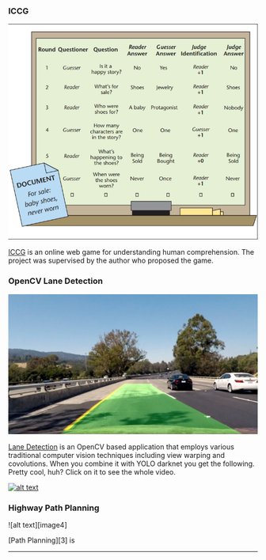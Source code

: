[image1]: ./assets/img/iccg.png "ICCG Overview"
[image2]: ./assets/img/lane_detected_test4.jpg "Lane Detection"
[image3]: https://img.youtube.com/vi/S1dry98SYTw/0.jpg "Lane Detection with YOLO"

### ICCG

![alt text][image1]

[ICCG][0] is an online web game for understanding human comprehension. The project was supervised by the author who proposed the game.

### OpenCV Lane Detection

![alt text][image2]

[Lane Detection][1] is an OpenCV based application that employs various traditional computer vision techniques including view warping and covolutions. When you combine it with YOLO darknet you get the following. Pretty cool, huh? Click on it to see the whole video.

[![alt text][image3]][2]

### Highway Path Planning

![alt text][image4]

[Path Planning][3] is

---

[0]: https://github.com/Xiaohong-Deng/mooqita-icccg
[1]: https://github.com/Xiaohong-Deng/CarND-Advanced-Lane-Lines
[2]: https://www.youtube.com/watch?v=S1dry98SYTw
